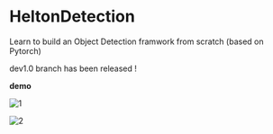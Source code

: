 # HeltonDetection
Learn to build an Object Detection framwork from scratch (based on Pytorch)

dev1.0 branch has been released !

**demo**

![1](https://github.com/Scienthusiasts/HeltonDetection/blob/main/demo/1.png)

![2](https://github.com/Scienthusiasts/HeltonDetection/blob/main/demo/2.png)
